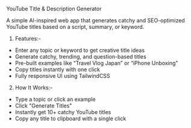 YouTube Title & Description Generator

A simple AI-inspired web app that generates catchy and SEO-optimized YouTube titles based on a script, summary, or keyword.

1. Features:-
- Enter any topic or keyword to get creative title ideas
- Generate catchy, trending, and question-based titles
- Pre-built examples like “Travel Vlog Japan” or “iPhone Unboxing”
- Copy titles instantly with one click
- Fully responsive UI using TailwindCSS

2. How It Works:-
- Type a topic or click an example
- Click "Generate Titles"
- Instantly get 10+ catchy YouTube titles
- Copy any title to clipboard with a single click
